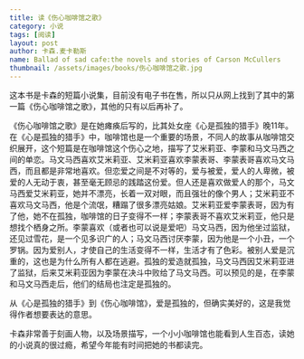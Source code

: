 ```yaml
---
title: 读《伤心咖啡馆之歌》 
category: 小说  
tags: [阅读]  
layout: post  
author: 卡森.麦卡勒斯 
name: Ballad of sad cafe:the novels and stories of Carson McCullers
thumbnail: /assets/images/books/伤心咖啡馆之歌.jpg
---
```


这本书是卡森的短篇小说集，目前没有电子书在售，所以只从网上找到了其中的第一篇《伤心咖啡馆之歌》，其他的只有以后再补了。

《伤心咖啡馆之歌》是在她瘫痪后写的，比其处女座《心是孤独的猎手》晚11年。在《心是孤独的猎手》中，咖啡馆也是一个重要的场景，不同人的故事从咖啡馆交织展开，这个短篇是在咖啡馆这个伤心之地，描写了艾米莉亚、李蒙和马文马西之间的单恋。马文马西喜欢艾米莉亚、艾米莉亚喜欢李蒙表哥、李蒙表哥喜欢马文马西，而且都是非常地喜欢。但恋爱之间是不对等的，爱与被爱，爱人的人卑微，被爱的人无动于衷，甚至毫无顾忌的践踏这份爱。但人还是喜欢做爱人的那个，马文马西爱艾米莉亚，她并不漂亮，长着一双对眼，而且强壮的像个男人；艾米莉亚不喜欢马文马西，他是个流氓，糟蹋了很多漂亮姑娘。艾米莉亚爱李蒙表哥，因为有了他，她不在孤独，咖啡馆的日子变得不一样；李蒙表哥不喜欢艾米莉亚，他只是想找个栖身之所。李蒙喜欢（或者也可以说是爱吧）马文马西，因为他坐过监狱，还见过雪花，是一个见多识广的人；马文马西讨厌李蒙，因为他是一个小丑，一个罗锅。因为爱别人，才使自己的生活变得不一样，生活才有了色彩。被别人爱是沉重的，这也是为什么所有人都在逃避。孤独的爱造就孤独，马文马西因艾米莉亚进了监狱，后来艾米莉亚因为李蒙在决斗中败给了马文马西。可以预见的是，在李蒙和马文马西走后，他们的结局也注定是孤独的。

从《心是孤独的猎手》到《伤心咖啡馆》，爱是孤独的，但确实美好的，这是我觉得作者想要表达的意思。

卡森非常善于刻画人物，以及场景描写，一个小小咖啡馆也能看到人生百态，读她的小说真的很过瘾，希望今年能有时间把她的书都读完。
